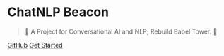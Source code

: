 <!-- _coverpage.md -->

#  ChatNLP Beacon

> 🌠 A Project for Conversational AI and NLP; Rebuild Babel Tower. 🗼


[GitHub](https://github.com/AmourWaltz/ChatNLP-Beacon)
[Get Started](/README.md)